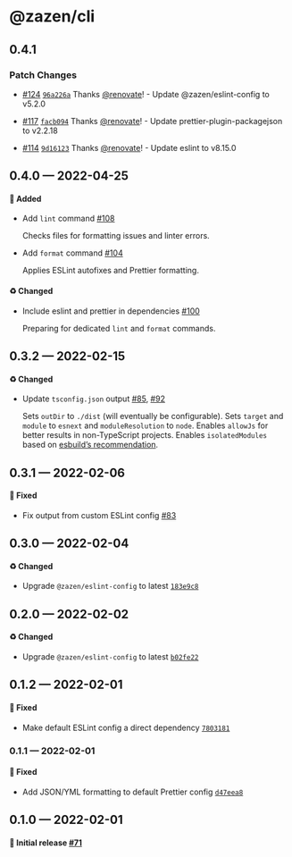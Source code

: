 # @zazen/cli

## 0.4.1

### Patch Changes

- [#124](https://github.com/stormwarning/zazen/pull/124) [`96a226a`](https://github.com/stormwarning/zazen/commit/96a226a6cba379456a7718246b1ec803a7ec7623) Thanks [@renovate](https://github.com/apps/renovate)! - Update @zazen/eslint-config to v5.2.0

* [#117](https://github.com/stormwarning/zazen/pull/117) [`facb094`](https://github.com/stormwarning/zazen/commit/facb0944735a531d3e80af7106283207c231078a) Thanks [@renovate](https://github.com/apps/renovate)! - Update prettier-plugin-packagejson to v2.2.18

- [#114](https://github.com/stormwarning/zazen/pull/114) [`9d16123`](https://github.com/stormwarning/zazen/commit/9d16123ff485e9f3a9b6469f335074c5ac96f80f) Thanks [@renovate](https://github.com/apps/renovate)! - Update eslint to v8.15.0

## 0.4.0 — 2022-04-25

#### 🎁 Added

- Add `lint` command [#108](https://github.com/stormwarning/zazen/pull/108)

  Checks files for formatting issues and linter errors.

* Add `format` command [#104](https://github.com/stormwarning/zazen/pull/104)

  Applies ESLint autofixes and Prettier formatting.

#### ♻️ Changed

- Include eslint and prettier in dependencies [#100](https://github.com/stormwarning/zazen/pull/100)

  Preparing for dedicated `lint` and `format` commands.

## 0.3.2 — 2022-02-15

#### ♻️ Changed

- Update `tsconfig.json` output [#85](https://github.com/stormwarning/zazen/pull/85), [#92](https://github.com/stormwarning/zazen/pull/92)

  Sets `outDir` to `./dist` (will eventually be configurable). Sets `target` and
  `module` to `esnext` and `moduleResolution` to `node`. Enables `allowJs` for
  better results in non-TypeScript projects. Enables `isolatedModules` based on
  [esbuild’s recommendation](https://esbuild.github.io/content-types/#isolated-modules).

## 0.3.1 — 2022-02-06

#### 🐛 Fixed

- Fix output from custom ESLint config [#83](https://github.com/stormwarning/zazen/pull/83)

## 0.3.0 — 2022-02-04

#### ♻️ Changed

- Upgrade `@zazen/eslint-config` to latest [`183e9c8`](https://github.com/stormwarning/zazen/commit/183e9c85c2beab2b0bfd06519910dc67d171abdd)

## 0.2.0 — 2022-02-02

#### ♻️ Changed

- Upgrade `@zazen/eslint-config` to latest [`b02fe22`](https://github.com/stormwarning/zazen/commit/b02fe225e8ca1081a8f7d9c6858a0fc6c88c3f8a)

## 0.1.2 — 2022-02-01

#### 🐛 Fixed

- Make default ESLint config a direct dependency [`7803181`](https://github.com/stormwarning/zazen/commit/780318175544b5001e63c8abd387837c058576f3)

### 0.1.1 — 2022-02-01

#### 🐛 Fixed

- Add JSON/YML formatting to default Prettier config [`d47eea8`](https://github.com/stormwarning/zazen/commit/d47eea8ef9353d7f323795da183b48ffcfc846ce)

## 0.1.0 — 2022-02-01

#### 🎉 Initial release [#71](https://github.com/stormwarning/zazen/pull/71)
